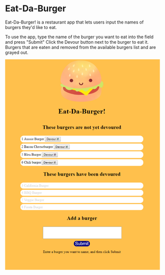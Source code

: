 # Eat-Da-Burger

Eat-Da-Burger! is a restaurant app that lets users input the names of burgers they'd like to eat.

To use the app, type the name of the burger you want to eat into the field and press "Submit"
Click the Devour button next to the burger to eat it.
Burgers that are eaten and removed from the available burgers list and are grayed out.

![](images/screenshot.PNG "Eat-Da-Burger!")
